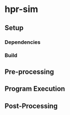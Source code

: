 # hpr-sim

## Setup

### Dependencies

### Build

## Pre-processing

## Program Execution

## Post-Processing
